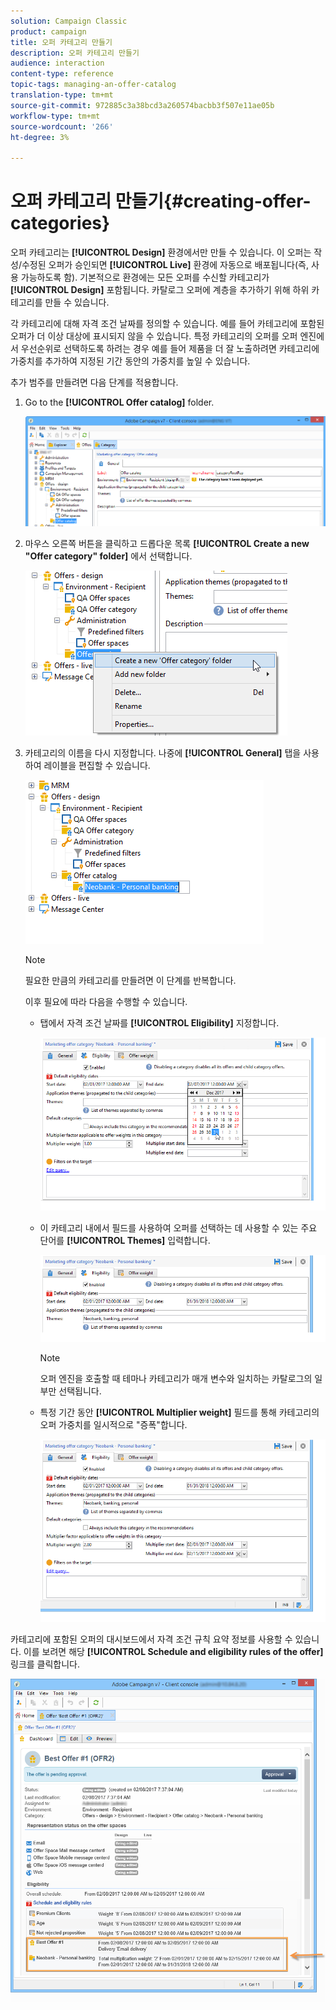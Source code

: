 ```yaml
---
solution: Campaign Classic
product: campaign
title: 오퍼 카테고리 만들기
description: 오퍼 카테고리 만들기
audience: interaction
content-type: reference
topic-tags: managing-an-offer-catalog
translation-type: tm+mt
source-git-commit: 972885c3a38bcd3a260574bacbb3f507e11ae05b
workflow-type: tm+mt
source-wordcount: '266'
ht-degree: 3%

---
```



# 오퍼 카테고리 만들기{#creating-offer-categories}

오퍼 카테고리는 **[!UICONTROL Design]** 환경에서만 만들 수 있습니다. 이 오퍼는 작성/수정된 오퍼가 승인되면 **[!UICONTROL Live]** 환경에 자동으로 배포됩니다(즉, 사용 가능하도록 함). 기본적으로 환경에는 모든 오퍼를 수신할 카테고리가 **[!UICONTROL Design]** 포함됩니다. 카탈로그 오퍼에 계층을 추가하기 위해 하위 카테고리를 만들 수 있습니다.

각 카테고리에 대해 자격 조건 날짜를 정의할 수 있습니다. 예를 들어 카테고리에 포함된 오퍼가 더 이상 대상에 표시되지 않을 수 있습니다. 특정 카테고리의 오퍼를 오퍼 엔진에서 우선순위로 선택하도록 하려는 경우 예를 들어 제품을 더 잘 노출하려면 카테고리에 가중치를 추가하여 지정된 기간 동안의 가중치를 높일 수 있습니다.

추가 범주를 만들려면 다음 단계를 적용합니다.

1. Go to the **[!UICONTROL Offer catalog]** folder.

   ![](assets/offer_cat_create_001.png)

1. 마우스 오른쪽 버튼을 클릭하고 드롭다운 목록 **[!UICONTROL Create a new "Offer category" folder]** 에서 선택합니다.

   ![](assets/offer_cat_create_002.png)

1. 카테고리의 이름을 다시 지정합니다. 나중에 **[!UICONTROL General]** 탭을 사용하여 레이블을 편집할 수 있습니다.

   ![](assets/offer_cat_create_003.png)

   >[!NOTE]
   >
   >필요한 만큼의 카테고리를 만들려면 이 단계를 반복합니다.

   이후 필요에 따라 다음을 수행할 수 있습니다.

   * 탭에서 자격 조건 날짜를 **[!UICONTROL Eligibility]** 지정합니다.

      ![](assets/offer_cat_create_004.png)

   * 이 카테고리 내에서 필드를 사용하여 오퍼를 선택하는 데 사용할 수 있는 주요 단어를 **[!UICONTROL Themes]** 입력합니다.

      ![](assets/offer_cat_create_005.png)

      >[!NOTE]
      >
      >오퍼 엔진을 호출할 때 테마나 카테고리가 매개 변수와 일치하는 카탈로그의 일부만 선택됩니다.

   * 특정 기간 동안 **[!UICONTROL Multiplier weight]** 필드를 통해 카테고리의 오퍼 가중치를 일시적으로 &quot;증폭&quot;합니다.

      ![](assets/offer_cat_create_006.png)

카테고리에 포함된 오퍼의 대시보드에서 자격 조건 규칙 요약 정보를 사용할 수 있습니다. 이를 보려면 해당 **[!UICONTROL Schedule and eligibility rules of the offer]** 링크를 클릭합니다.

![](assets/offer_create_006.png)

